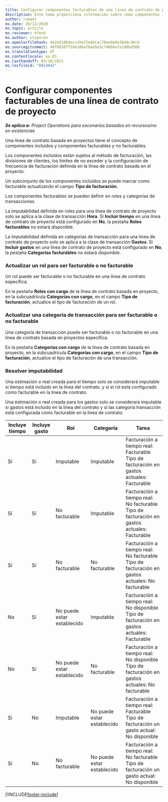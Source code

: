```yaml
---
title: Configurar componentes facturables de una línea de contrato de proyecto
description: Este tema proporciona información sobre cómo componentes incluidos, facturables y no facturables en líneas de contrato.
author: rumant
ms.date: 10/12/2020
ms.topic: article
ms.reviewer: kfend
ms.author: stsporen
ms.openlocfilehash: d42dd180dacc45e72eddcac70ae9ede38d4c36c6
ms.sourcegitcommit: 40f68387f594180af64a5e5c748b6efa188bd300
ms.translationtype: HT
ms.contentlocale: es-ES
ms.lasthandoff: 05/10/2021
ms.locfileid: "6013642"
---
```

# <a name="configure-chargeable-components-of-a-project-contract-line"></a>Configurar componentes facturables de una línea de contrato de proyecto

_**Se aplica a:** Project Operations para escenarios basados en recursos/no en existencias_

Una línea de contrato basada en proyectos tiene el concepto de componentes incluidos y componentes facturables y no facturables.

Los componentes incluidos están sujetos al método de facturación, las divisiones de clientes, los límites de no exceder y la configuración de frecuencia de facturación definida en la línea de contrato basada en el proyecto.

Un subconjunto de los componentes incluidos se puede marcar como facturable actualizando el campo **Tipo de facturación**.

Los componentes facturables se pueden definir en roles y categorías de transacciones.

La imputabilidad definida en roles para una línea de contrato de proyecto solo se aplica a la clase de transacción **Hora**. Si **Incluir tiempo** en una línea de contrato de proyecto está configurado en **No**, la pestaña **Roles facturables** no estará disponible.

La imputabilidad definida en categorías de transacción para una línea de contrato de proyecto solo se aplica a la clase de transacción **Gastos**. Si **Incluir gastos** en una línea de contrato de proyecto está configurado en **No**, la pestaña **Categorías facturables** no estará disponible.

### <a name="update-a-role-to-be-chargeable-or-non-chargeable"></a>Actualizar un rol para ser facturable o no facturable

Un rol puede ser facturable o no facturable en una línea de contrato específica.

En la pestaña **Roles con cargo** de la línea de contrato basada en proyecto, en la subcuadrícula **Categorías con cargo**, en el campo **Tipo de facturación**, actualice el tipo de facturación de un rol.

### <a name="update-a-transaction-category-to-be-chargeable-or-non-chargeable"></a>Actualizar una categoría de transacción para ser facturable o no facturable

Una categoría de transacción puede ser facturable o no facturable en una línea de contrato basada en proyectos específica.

En la pestaña **Categorías con cargo** de la línea de contrato basada en proyecto, en la subcuadrícula **Categorías con cargo**, en el campo **Tipo de facturación**, actualice el tipo de facturación de una transacción.

### <a name="resolve-chargeability"></a>Resolver imputabilidad

Una estimación o real creada para el tiempo solo se considerará imputable si tiempo está incluido en la línea del contrato, y si el rol está configurado como facturable en la línea de contrato.

Una estimación o real creada para los gastos solo se considerará imputable si gastos está incluido en la línea del contrato y si las categoría transacción está configurada como facturable en la línea de contrato.

| Incluye tiempo | Incluye gasto | Rol | Categoría | Tarea |
| --- | --- | --- | --- | --- |
| Sí | Sí | Imputable | Imputable | Facturación a tiempo real: Facturable </br>Tipo de facturación en gastos actuales: Facturable |
| Sí | Sí | No facturable | Imputable | Facturación a tiempo real: No facturable </br>Tipo de facturación en gastos actuales: Facturable |
| Sí | Sí | No facturable | No facturable | Facturación a tiempo real: No facturable </br>Tipo de facturación en gastos actuales: No facturable |
| No | Sí | No puede estar establecido | Imputable | Facturación a tiempo real: No disponible </br>Tipo de facturación en gastos actuales: Facturable |
| No | Sí | No puede estar establecido | No facturable | Facturación a tiempo real: No disponible </br>Tipo de facturación en gastos actuales: No facturable |
| Sí | No | Imputable | No puede estar establecido | Facturación a tiempo real: Facturable </br>Tipo de facturación un gasto actual: No disponible |
| Sí | No | No facturable | No puede estar establecido | Facturación a tiempo real: No facturable </br> Tipo de facturación un gasto actual: No disponible |


[!INCLUDE[footer-include](../includes/footer-banner.md)]
